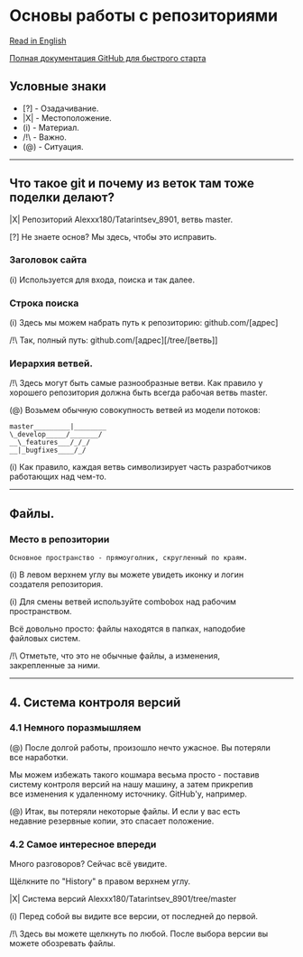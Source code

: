 ﻿# Основы работы с репозиториями

[Read in English](https://github.com/Alexxx180/Desert-Rage/blob/help/READMEen.md)

[Полная документация GitHub для быстрого старта](https://docs.github.com/en/get-started/quickstart/hello-world)

## Условные знаки

- [?] - Озадачивание.
- |X| - Местоположение.
- (i) - Материал.
- /!\ - Важно.
- (@) - Ситуация.

---

## Что такое git и почему из веток там тоже поделки делают?

|X| Репозиторий Alexxx180/Tatarintsev_8901, ветвь master.

[?] Не знаете основ? Мы здесь, чтобы это исправить.

### Заголовок сайта

(i) Используется для входа, поиска и так далее.

### Строка поиска

(i) Здесь мы можем набрать путь к репозиторию:
  github.com/[адрес]

/!\ Так, полный путь:
  github.com/[адрес][/tree/[ветвь]]

### Иерархия ветвей.

/!\ Здесь могут быть самые разнообразные ветви. Как правило у  
хорошего репозитория должна быть всегда рабочая ветвь master.

(@) Возьмем обычную совокупность ветвей из модели потоков:

    master_________|________
    \_develop_____/_______/
    __\_features___/_/_/
    __|_bugfixes____/_/

(i) Как правило, каждая ветвь символизирует часть разработчиков  
работающих над чем-то.

---

## Файлы.

### Место в репозитории

    Основное пространство - прямоуголник, скругленный по краям. 

(i) В левом верхнем углу вы можете увидеть иконку и логин  
создателя репозитория.

(i) Для смены ветвей используйте combobox над рабочим  
пространством.
  
  Всё довольно просто: файлы находятся в папках, наподобие  
файловых систем.

/!\ Отметьте, что это не обычные файлы, а изменения,  
закрепленные за ними.

---

## 4. Система контроля версий

### 4.1 Немного поразмышляем

(@) После долгой работы, произошло нечто ужасное. Вы потеряли  
все наработки.

Мы можем избежать такого кошмара весьма просто - поставив  
систему контроля версий на нашу машину, а затем прикрепив  
все изменения к удаленному источнику. GitHub'у, например.

(@) Итак, вы потеряли некоторые файлы. И если у вас есть  
недавние резервные копии, это спасает положение.

### 4.2 Самое интересное впереди

Много разговоров? Cейчас всё увидите.

Щёлкните по "History" в правом верхнем углу.

|X| Система версий Alexxx180/Tatarintsev_8901/tree/master

(i) Перед собой вы видите все версии, от последней до первой.

/!\ Здесь вы можете щелкнуть по любой. После выбора версии
вы можете обозревать файлы.